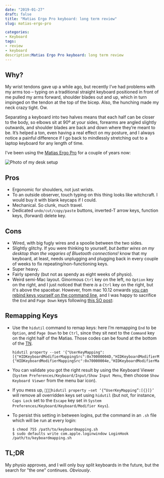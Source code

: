 ```yaml
---
date: "2019-01-27"
draft: false
title: "Matias Ergo Pro keyboard: long term review"
slug: matias-ergo-pro

categories:
- Keyboard
tags:
- review
- keyboard
description:Matias Ergo Pro keyboard: long term review
---
```


## Why?
My wrist tendons gave up a while ago, but recently I’ve had problems with my arms too – typing on a traditional straight keyboard positioned in front of me pulled my arms forward, shoulder blades out and up, which in turn impinged on the tendon at the top of the bicep. Also, the hunching made my neck crazy tight. Ow.

Separating a keyboard into two halves means that each half can be closer to the body, so elbows sit at 90º at your sides, forearms are angled slightly outwards, and shoulder blades are back and down where they’re meant to be. It’s helped a ton, even having a real effect on my posture, and I always notice a painful difference if I go back to mindlessly stretching out to a laptop keyboard for any length of time.

I’ve been using the [Matias Ergo Pro](https://matias.ca/ergopro/pc/) for a couple of years now:

![Photo of my desk setup](/images/20190127-matias-ergo-pro/photo.jpg)

## Pros
* Ergonomic for shoulders, not just wrists.
* To an outside observer, touch typing on this thing looks like witchcraft. I would buy it with blank keycaps if I could.
* Mechanical. So clunk,  much travel.
* Dedicated `undo/cut/copy/paste` buttons, inverted-T arrow keys, function keys, (forward) delete key.

## Cons
* Wired, with big fugly wires and a spoolie between the two sides.
* Slightly glitchy. If you were thinking to yourself, *but better wires on my desktop than the vagaries of Bluetooth connections!* know that my keyboard, at least, needs unplugging and plugging back in every couple of weeks to fix repeating/non-functioning keys.
* Super heavy.
* Fairly spendy (but not as spendy as eight weeks of physio).
* Weird semi-Mac layout. Ginormous `Ctrl` key on the left, no `Option` key on the right, and I just noticed that there *is* a `Ctrl` key on the right, but it's above the spacebar. However, from mac 10.12 onwards [you can rebind keys yourself on the command line](https://developer.apple.com/library/archive/technotes/tn2450/_index.html), and I was happy to sacrifice the `End` and `Page Down` keys following [this SO post](https://apple.stackexchange.com/a/283253):

## Remapping Keys
* Use the `hidutil` command to remap keys: here I’m remapping `End` to be `Option`, and `Page Down` to be `Ctrl`, since they sit next to the `Command` key on the right half of the Matias. Those codes can be found at the bottom of the [TN](https://developer.apple.com/library/archive/technotes/tn2450/_index.html).

  ```
  hidutil property --set '{"UserKeyMapping":[{"HIDKeyboardModifierMappingSrc":0x70000004D,"HIDKeyboardModifierMappingDst":0x7000000e6},{"HIDKeyboardModifierMappingSrc":0x70000004e,"HIDKeyboardModifierMappingDst":0x7000000e4}]}'
  ```


* You can validate you got the right result by using the Keyboard Viewer (`System Preferences/Keyboard/Input/Show Input Menu`, then choose `Show Keyboard Viewer` from the menu bar icon).
* If you mess up, `hidutil property —set ‘{“UserKeyMapping”:[{}]}’` will remove all overridden keys set using `hidutil` (but not, for instance, `Caps Lock` set to the `Escape` key set in `System Preferences/Keyboard/Keyboard/Modifier Keys`).
* To persist this setting in between logins, put the command in an `.sh` file which will be run at every login:

  ```
  $ chmod 755 /path/to/keyboardmapping.sh
  $ sudo defaults write com.apple.loginwindow LoginHook /path/to/keyboardmapping.sh
  ```

## TL;DR
My physio approves, and I will only buy split keyboards in the future, but the search for "the one" continues. *Obviously*.
